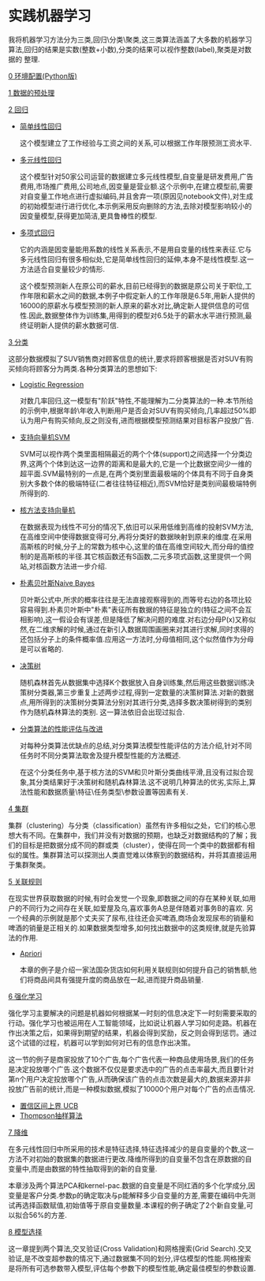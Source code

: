 # 实践机器学习

我将机器学习方法分为三类,回归\分类\聚类,这三类算法涵盖了大多数的机器学习算法,回归的结果是实数(整数+小数),分类的结果可以视作整数(label),聚类是对数据的 整理.

[0 环境配置(Python版)](https://github.com/hanxinle/practical_machine_learning/tree/master/0_Get_Start)

[1 数据的预处理](https://github.com/hanxinle/practical_machine_learning/tree/master/1_Data_Processing)

[2 回归](https://github.com/hanxinle/practical_machine_learning/tree/master/2_Regression)

* [简单线性回归](https://github.com/hanxinle/practical_machine_learning/tree/master/2_Regression/Simple%20Linear%20Regression)

  这个模型建立了工作经验与工资之间的关系,可以根据工作年限预测工资水平.

* [多元线性回归](https://github.com/hanxinle/practical_machine_learning/tree/master/2_Regression/Multiple%20Linear%20Regression)

  这个模型针对50家公司运营的数据建立多元线性模型,自变量是研发费用,广告费用,市场推广费用,公司地点,因变量是营业额.这个示例中,在建立模型前,需要对自变量工作地点进行虚拟编码,并且舍弃一项(原因见notebook文件),对生成的初始模型进行进行优化,本示例采用反向删除的方法,去除对模型影响较小的因变量模型,获得更加简洁,更具鲁棒性的模型.

* [多项式回归](https://github.com/hanxinle/practical_machine_learning/tree/master/2_Regression/Polynomial%20Regression)

  它的内涵是因变量能用系数的线性关系表示,不是用自变量的线性来表征.它与多元线性回归有很多相似处,它是简单线性回归的延伸,本身不是线性模型.这一方法适合自变量较少的情形.

  这个模型预测新人在原公司的薪水,目前已经得到的数据是原公司关于职位,工作年限和薪水之间的数据,本例子中假定新人的工作年限是6.5年,用新人提供的16000的原薪水与模型预测的新人原来的薪水对比,确定新人提供信息的可信性.因此,数据整体作为训练集,用得到的模型对6.5处于的薪水水平进行预测,最终证明新人提供的薪水数据可信.

[3 分类](https://github.com/hanxinle/practical_machine_learning/tree/master/3_Classification)
  
   这部分数据模拟了SUV销售商对顾客信息的统计,要求将顾客根据是否对SUV有购买倾向将顾客分为两类.各种分类算法的思想如下:
  
* [Logistic Regression](https://github.com/hanxinle/practical_machine_learning/tree/master/3_Classification/Logistic_Regression)
  
  对数几率回归,这一模型有"阶跃"特性,不能理解为二分类算法的一种.本节所给的示例中,根据年龄\年收入判断用户是否会对SUV有购买倾向,几率超过50%即认为用户有购买倾向,反之则没有,进而根据模型预测结果对目标客户投放广告.
  
* [支持向量机SVM](https://github.com/hanxinle/practical_machine_learning/tree/master/3_Classification/%20Support%20Vector%20Machine%20(SVM))
  
  SVM可以视作两个类里面相隔最近的两个个体(support)之间选择一个分类边界,这两个个体到达这一边界的距离和是最大的,它是一个比数据空间少一维的超平面.SVM最特别的一点是,在两个类别里面最极端的个体具有不同于自身类别大多数个体的极端特征(二者往往特征相近),而SVM恰好是类别间最极端特例所得到的.

* [核方法支持向量机](https://github.com/hanxinle/practical_machine_learning/tree/master/3_Classification/Kernel%20SVM)

  在数据表现为线性不可分的情况下,依旧可以采用低维到高维的投射SVM方法,在高维空间中使得数据变得可分,再将分类好的数据映射到原来的维度.在采用高斯核的时候,分子上的常数为核中心,这里的值在高维空间较大,而分母的值控制的是高斯核的半径.其它核函数还有S函数,二元多项式函数,这里提供一个网站,对核函数方法进一步介绍.
  
* [朴素贝叶斯Naive Bayes](https://github.com/hanxinle/practical_machine_learning/tree/master/3_Classification/Naive%20Bayes)

  贝叶斯公式中,所求的概率往往是无法直接观察得到的,而等号右边的各项比较容易得到.朴素贝叶斯中"朴素"表征所有数据的特征是独立的(特征之间不会互相影响),这一假设会有误差,但是降低了解决问题的难度.对右边分母P(x)又称似然,在二维求解的时候,通过在新引入数据周围画圈来对其进行求解,同时求得的还包括分子上的条件概率值.应用这一方法时,分母值相同,这个似然值作为分母是可以省略的.
  
* [决策树](https://github.com/hanxinle/practical_machine_learning/tree/master/3_Classification/%20Decision%20Tree%20Classification)
  
  随机森林首先从数据集中选择K个数据放入自身训练集,然后用这些数据训练决策树分类器,第三步重复上述两步过程,得到一定数量的决策树算法.对新的数据点,用所得到的决策树分类算法分别对其进行分类,选择多数决策树得到的类别作为随机森林算法的类别. 这一算法依旧会出现过拟合.
  
* [分类算法的性能评估与改进](https://github.com/hanxinle/practical_machine_learning/blob/master/3_Classification/Evaluating%20Classification%20Models%20Performance.md)

  对每种分类算法优缺点的总结,对分类算法模型性能评估的方法介绍,针对不同任务时不同分类算法取舍及提升模型性能的方法概述.

  在这个分类任务中,基于核方法的SVM和贝叶斯分类曲线平滑,且没有过拟合现象,其分类结果好于决策树和随机森林算法.这不说明几种算法的优劣,实际上,算法性能和数据质量\特征\任务类型\参数设置等因素有关.

[4 集群](https://github.com/hanxinle/practical_machine_learning/blob/master/4_Clustering/README.md)

  集群（clustering）与分类（classification）虽然有许多相似之处，它们的核心思想大有不同。在集群中，我们并没有对数据的预期，也缺乏对数据结构的了解；我们的目标是把数据分成不同的群或类（cluster），使得在同一个类中的数据都有相似的属性。集群算法可以探测出人类直觉难以体察到的数据结构，并将其直接运用于集群聚类。

[5 关联规则](https://github.com/hanxinle/practical_machine_learning/tree/master/5_Apriori)

  在现实世界获取数据的时候,有时会发觉一个现象,即数据之间的存在某种关联,如用户的不同行为之间存在关联,如爱屋及乌,喜欢事务A总是伴随着对事务B的喜欢.
另一个经典的示例就是那个丈夫买了尿布,往往还会买啤酒,商场会发现尿布的销量和啤酒的销量是正相关的.如果数据类型增多,如何找出数据中的这类规律,就是先验算法的作用.

* [Apriori](https://github.com/hanxinle/practical_machine_learning/tree/master/5_Apriori)
  
  本章的例子是介绍一家法国杂货店如何利用关联规则如何提升自己的销售额,他们将商品间具有强提升度的商品放在一起,进而提升商品销量.

[6 强化学习](https://github.com/hanxinle/practical_machine_learning/tree/master/6_Reinforcement%20Learning)

   强化学习主要解决的问题是机器如何根据某一时刻的信息决定下一时刻需要采取的行动。强化学习也被运用在人工智能领域，比如说让机器人学习如何走路。机器在作出决策之后，如果得到期望的结果，机器会得到奖励，反之则会得到惩罚。通过这个试错的过程，机器可以学到如何对已有的信息作出决策。

  这一节的例子是商家投放了10个广告,每个广告代表一种商品使用场景,我们的任务是决定投放哪个广告.这个数据不仅仅是要求选中的广告的点击率最大,而且要针对第n个用户决定投放哪个广告,从而确保该广告的点击次数是最大的,数据来源并非投放广告前的统计,而是一种模拟数据,模拟了10000个用户对每个广告的点击情况.
  
* [置信区间上界 UCB](https://github.com/hanxinle/practical_machine_learning/tree/master/6_Reinforcement%20Learning/UCB)
* [Thompson抽样算法](https://github.com/hanxinle/practical_machine_learning/tree/master/6_Reinforcement%20Learning/Thompson_Sampling)
  
[7 降维](https://github.com/hanxinle/practical_machine_learning/tree/master/7_Dimensionality%20Reduction)

  在多元线性回归中所采用的技术是特征选择,特征选择减少的是自变量的个数,这一方法不对初始的数据集的数据进行更改.降维所得到的自变量不包含在原数据的自变量中,而是由数据的特性抽取得到的新的自变量.
  
  本章涉及两个算法PCA和kernel-pac.数据的自变量是不同红酒的多个化学成分,因变量是客户分类.参数p的确定取决与p能解释多少自变量的方差,需要在编码中先测试再选择函数赋值,初始值等于原自变量数量.本课程的例子确定了2个新自变量,可以拟合56%的方差.
  
[8 模型选择](https://github.com/hanxinle/practical_machine_learning/tree/master/8_Model%20Selection)

  这一章提到两个算法,交叉验证(Cross Validation)和网格搜索(Grid Search).交叉验证,是不改变超参数的情况下,通过数据集不同的划分,评估模型的性能.网格搜索是将所有可选参数带入模型,评估每个参数下的模型性能,确定最佳模型的参数设置.

  
